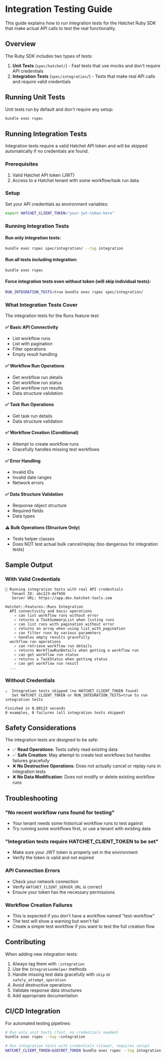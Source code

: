 # Integration Testing Guide

This guide explains how to run integration tests for the Hatchet Ruby SDK that make actual API calls to test the real functionality.

## Overview

The Ruby SDK includes two types of tests:

1. **Unit Tests** (`spec/hatchet/`) - Fast tests that use mocks and don't require API credentials
2. **Integration Tests** (`spec/integration/`) - Tests that make real API calls and require valid credentials

## Running Unit Tests

Unit tests run by default and don't require any setup:

```bash
bundle exec rspec
```

## Running Integration Tests

Integration tests require a valid Hatchet API token and will be skipped automatically if no credentials are found.

### Prerequisites

1. Valid Hatchet API token (JWT)
2. Access to a Hatchet tenant with some workflow/task run data

### Setup

Set your API credentials as environment variables:

```bash
export HATCHET_CLIENT_TOKEN="your-jwt-token-here"
```

### Running Integration Tests

#### Run only integration tests:
```bash
bundle exec rspec spec/integration/ --tag integration
```

#### Run all tests including integration:
```bash
bundle exec rspec
```

#### Force integration tests even without token (will skip individual tests):
```bash
RUN_INTEGRATION_TESTS=true bundle exec rspec spec/integration/
```

### What Integration Tests Cover

The integration tests for the Runs feature test:

#### ✅ Basic API Connectivity
- List workflow runs
- List with pagination
- Filter operations
- Empty result handling

#### ✅ Workflow Run Operations
- Get workflow run details
- Get workflow run status
- Get workflow run results
- Data structure validation

#### ✅ Task Run Operations
- Get task run details
- Data structure validation

#### ✅ Workflow Creation (Conditional)
- Attempt to create workflow runs
- Gracefully handles missing test workflows

#### ✅ Error Handling
- Invalid IDs
- Invalid date ranges
- Network errors

#### ✅ Data Structure Validation
- Response object structure
- Required fields
- Data types

#### ⚠️ Bulk Operations (Structure Only)
- Tests helper classes
- Does NOT test actual bulk cancel/replay (too dangerous for integration tests)

## Sample Output

### With Valid Credentials
```
🔗 Running integration tests with real API credentials
   Tenant ID: abc123-def456
   Server URL: https://app.dev.hatchet-tools.com

Hatchet::Features::Runs Integration
  API connectivity and basic operations
    ✓ can list workflow runs without error
    ✓ returns a TaskSummaryList when listing runs
    ✓ can list runs with pagination without error
    ✓ returns an array when using list_with_pagination
    ✓ can filter runs by various parameters
    ✓ handles empty results gracefully
  workflow run operations
    ✓ can retrieve workflow run details
    ✓ returns WorkflowRunDetails when getting a workflow run
    ✓ can get workflow run status
    ✓ returns a TaskStatus when getting status
    ✓ can get workflow run result
  ...
```

### Without Credentials
```
⚠️  Integration tests skipped (no HATCHET_CLIENT_TOKEN found)
   Set HATCHET_CLIENT_TOKEN or RUN_INTEGRATION_TESTS=true to run integration tests

Finished in 0.00123 seconds
0 examples, 0 failures (all integration tests skipped)
```

## Safety Considerations

The integration tests are designed to be safe:

- ✅ **Read Operations**: Tests safely read existing data
- ✅ **Safe Creation**: May attempt to create test workflows but handles failures gracefully
- ❌ **No Destructive Operations**: Does not actually cancel or replay runs in integration tests
- ❌ **No Data Modification**: Does not modify or delete existing workflow runs

## Troubleshooting

### "No recent workflow runs found for testing"
- Your tenant needs some historical workflow runs to test against
- Try running some workflows first, or use a tenant with existing data

### "Integration tests require HATCHET_CLIENT_TOKEN to be set"
- Make sure your JWT token is properly set in the environment
- Verify the token is valid and not expired

### API Connection Errors
- Check your network connection
- Verify `HATCHET_CLIENT_SERVER_URL` is correct
- Ensure your token has the necessary permissions

### Workflow Creation Failures
- This is expected if you don't have a workflow named "test-workflow"
- The test will show a warning but won't fail
- Create a simple test workflow if you want to test the full creation flow

## Contributing

When adding new integration tests:

1. Always tag them with `:integration`
2. Use the `IntegrationHelper` methods
3. Handle missing test data gracefully with `skip` or `safely_attempt_operation`
4. Avoid destructive operations
5. Validate response data structures
6. Add appropriate documentation

## CI/CD Integration

For automated testing pipelines:

```bash
# Run only unit tests (fast, no credentials needed)
bundle exec rspec --tag ~integration

# Run integration tests with credentials (slower, requires setup)
HATCHET_CLIENT_TOKEN=$SECRET_TOKEN bundle exec rspec --tag integration
```

